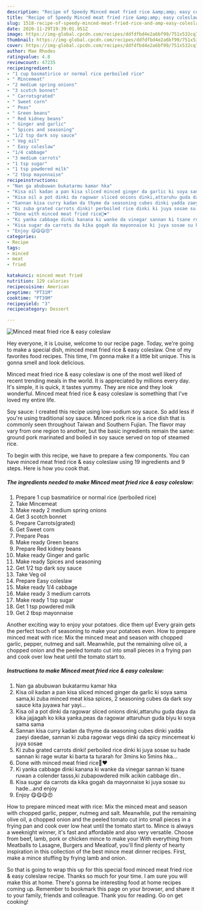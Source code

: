 ```yaml
---
description: "Recipe of Speedy Minced meat fried rice &amp;amp; easy coleslaw"
title: "Recipe of Speedy Minced meat fried rice &amp;amp; easy coleslaw"
slug: 1518-recipe-of-speedy-minced-meat-fried-rice-and-amp-easy-coleslaw
date: 2020-11-29T19:39:01.951Z
image: https://img-global.cpcdn.com/recipes/ddfdfbd4e2a6bf99/751x532cq70/minced-meat-fried-rice-easy-coleslaw-recipe-main-photo.jpg
thumbnail: https://img-global.cpcdn.com/recipes/ddfdfbd4e2a6bf99/751x532cq70/minced-meat-fried-rice-easy-coleslaw-recipe-main-photo.jpg
cover: https://img-global.cpcdn.com/recipes/ddfdfbd4e2a6bf99/751x532cq70/minced-meat-fried-rice-easy-coleslaw-recipe-main-photo.jpg
author: Mae Rhodes
ratingvalue: 4.8
reviewcount: 47235
recipeingredient:
- "1 cup basmatirice or normal rice perboiled rice"
- " Mincemeat"
- "2 medium spring onions"
- "3 scotch bonnet"
- " Carrotsgrated"
- " Sweet corn"
- " Peas"
- " Green beans"
- " Red kidney beans"
- " Ginger and garlic"
- " Spices and seasoning"
- "1/2 tsp dark soy sauce"
- " Veg oil"
- " Easy coleslaw"
- "1/4 cabbage"
- "3 medium carrots"
- "1 tsp sugar"
- "1 tsp powdered milk"
- "2 tbsp mayonnaise"
recipeinstructions:
- "Nan ga abubuwan bukatarmu kamar hka"
- "Kisa oil kadan a pan kisa sliced minced ginger da garlic ki soya sama sama,ki zuba minced meat kisa spices, 2 seasoning cubes da dark soy sauce kita juyawa har yayi..."
- "Kisa oil a pot dinki da ragowar sliced onions dinki,attaruhu guda daya da kika jajjagah ko kika yanka,peas da ragowar attaruhun guda biyu ki soya sama sama"
- "Sannan kisa curry kadan da thyme da seasoning cubes dinki yadda zaeyi daedae, sannan ki zuba ragowar vegs dinki da spicy mincemeat ki juya sosae"
- "Ki zuba grated carrots dinki! perboiled rice dinki ki juya sosae su hade sannan ki rage wutar ki barta ta turarah for 3mins ko 5mins hka..."
- "Done with minced meat fried rice💃❤"
- "Ki yanka cabbage dinki kanana ki wanke da vinegar sannan ki tsane ruwan a colender tasss,ki zubapowdered milk acikin cabbage din.."
- "Kisa sugar da carrots da kika gogah da mayonnaise ki juya sosae su hade...and enjoy"
- "Enjoy 😋😋😋😍"
categories:
- Recipe
tags:
- minced
- meat
- fried

katakunci: minced meat fried 
nutrition: 129 calories
recipecuisine: American
preptime: "PT31M"
cooktime: "PT39M"
recipeyield: "3"
recipecategory: Dessert

---
```



![Minced meat fried rice &amp; easy coleslaw](https://img-global.cpcdn.com/recipes/ddfdfbd4e2a6bf99/751x532cq70/minced-meat-fried-rice-easy-coleslaw-recipe-main-photo.jpg)

Hey everyone, it is Louise, welcome to our recipe page. Today, we're going to make a special dish, minced meat fried rice &amp; easy coleslaw. One of my favorites food recipes. This time, I'm gonna make it a little bit unique. This is gonna smell and look delicious.

Minced meat fried rice &amp; easy coleslaw is one of the most well liked of recent trending meals in the world. It is appreciated by millions every day. It's simple, it is quick, it tastes yummy. They are nice and they look wonderful. Minced meat fried rice &amp; easy coleslaw is something that I've loved my entire life.

Soy sauce: I created this recipe using low-sodium soy sauce. So add less if you&#39;re using traditional soy sauce. Minced pork rice is a rice dish that is commonly seen throughout Taiwan and Southern Fujian. The flavor may vary from one region to another, but the basic ingredients remain the same: ground pork marinated and boiled in soy sauce served on top of steamed rice.


To begin with this recipe, we have to prepare a few components. You can have minced meat fried rice &amp; easy coleslaw using 19 ingredients and 9 steps. Here is how you cook that.

<!--inarticleads1-->

##### The ingredients needed to make Minced meat fried rice &amp; easy coleslaw:

1. Prepare 1 cup basmatirice or normal rice (perboiled rice)
1. Take  Mincemeat
1. Make ready 2 medium spring onions
1. Get 3 scotch bonnet
1. Prepare  Carrots(grated)
1. Get  Sweet corn
1. Prepare  Peas
1. Make ready  Green beans
1. Prepare  Red kidney beans
1. Make ready  Ginger and garlic
1. Make ready  Spices and seasoning
1. Get 1/2 tsp dark soy sauce
1. Take  Veg oil
1. Prepare  Easy coleslaw
1. Make ready 1/4 cabbage
1. Make ready 3 medium carrots
1. Make ready 1 tsp sugar
1. Get 1 tsp powdered milk
1. Get 2 tbsp mayonnaise


Another exciting way to enjoy your potatoes. dice them up! Every grain gets the perfect touch of seasoning to make your potatoes even. How to prepare minced meat with rice: Mix the minced meat and season with chopped garlic, pepper, nutmeg and salt. Meanwhile, put the remaining olive oil, a chopped onion and the peeled tomato cut into small pieces in a frying pan and cook over low heat until the tomato start to. 

<!--inarticleads2-->

##### Instructions to make Minced meat fried rice &amp; easy coleslaw:

1. Nan ga abubuwan bukatarmu kamar hka
1. Kisa oil kadan a pan kisa sliced minced ginger da garlic ki soya sama sama,ki zuba minced meat kisa spices, 2 seasoning cubes da dark soy sauce kita juyawa har yayi...
1. Kisa oil a pot dinki da ragowar sliced onions dinki,attaruhu guda daya da kika jajjagah ko kika yanka,peas da ragowar attaruhun guda biyu ki soya sama sama
1. Sannan kisa curry kadan da thyme da seasoning cubes dinki yadda zaeyi daedae, sannan ki zuba ragowar vegs dinki da spicy mincemeat ki juya sosae
1. Ki zuba grated carrots dinki! perboiled rice dinki ki juya sosae su hade sannan ki rage wutar ki barta ta turarah for 3mins ko 5mins hka...
1. Done with minced meat fried rice💃❤
1. Ki yanka cabbage dinki kanana ki wanke da vinegar sannan ki tsane ruwan a colender tasss,ki zubapowdered milk acikin cabbage din..
1. Kisa sugar da carrots da kika gogah da mayonnaise ki juya sosae su hade...and enjoy
1. Enjoy 😋😋😋😍


How to prepare minced meat with rice: Mix the minced meat and season with chopped garlic, pepper, nutmeg and salt. Meanwhile, put the remaining olive oil, a chopped onion and the peeled tomato cut into small pieces in a frying pan and cook over low heat until the tomato start to. Mince is always a weeknight winner, it&#39;s fast and affordable and also very versatile. Choose from beef, lamb, pork or chicken mince to make your With everything from Meatballs to Lasagne, Burgers and Meatloaf, you&#39;ll find plenty of hearty inspiration in this collection of the best mince meat dinner recipes. First, make a mince stuffing by frying lamb and onion. 

So that is going to wrap this up for this special food minced meat fried rice &amp; easy coleslaw recipe. Thanks so much for your time. I am sure you will make this at home. There's gonna be interesting food at home recipes coming up. Remember to bookmark this page on your browser, and share it to your family, friends and colleague. Thank you for reading. Go on get cooking!
